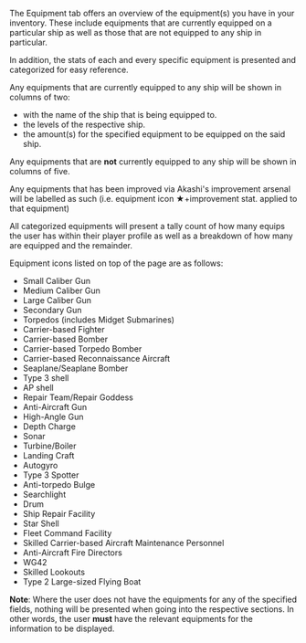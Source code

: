 The Equipment tab offers an overview of the equipment(s) you have in your inventory. These include equipments that are currently equipped on a particular ship as well as those that are not equipped to any ship in particular.

In addition, the stats of each and every specific equipment is presented and categorized for easy reference.

Any equipments that are currently equipped to any ship will be shown in columns of two:
- with the name of the ship that is being equipped to.
- the levels of the respective ship.
- the amount(s) for the specified equipment to be equipped on the said ship.

Any equipments that are **not** currently equipped to any ship will be shown in columns of five.

Any equipments that has been improved via Akashi's improvement arsenal will be labelled as such (i.e. equipment icon ★+improvement stat. applied to that equipment)

All categorized equipments will present a tally count of how many equips the user has within their player profile as well as a breakdown of how many are equipped and the remainder.

Equipment icons listed on top of the page are as follows:

-   Small Caliber Gun
-   Medium Caliber Gun
-   Large Caliber Gun
-   Secondary Gun
-   Torpedos (includes Midget Submarines)
-   Carrier-based Fighter
-   Carrier-based Bomber
-   Carrier-based Torpedo Bomber
-   Carrier-based Reconnaissance Aircraft
-   Seaplane/Seaplane Bomber
-   Type 3 shell
-   AP shell
-   Repair Team/Repair Goddess
-   Anti-Aircraft Gun
-   High-Angle Gun
-   Depth Charge
-   Sonar
-   Turbine/Boiler
-   Landing Craft
-   Autogyro
-   Type 3 Spotter
-   Anti-torpedo Bulge
-   Searchlight
-   Drum
-   Ship Repair Facility
-   Star Shell
-   Fleet Command Facility
-   Skilled Carrier-based Aircraft Maintenance Personnel
-   Anti-Aircraft Fire Directors
-   WG42
-   Skilled Lookouts
-   Type 2 Large-sized Flying Boat

**Note**: Where the user does not have the equipments for any of the specified fields, nothing will be presented when going into the respective sections. In other words, the user **must** have the relevant equipments for the information to be displayed.
